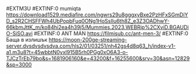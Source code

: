 #EXTM3U
#EXTINF:0 mumiqta
https://download1529.mediafire.com/ngwrs29u8gggxyBxe2PzHFxSGmDiYD_s2R2CHSFFWh4UbPopbFuq0ONg1HoSsIlu6th8Z_e3Z3OADhwY-66kbmJttK_m/ko84hi2ea4h39j5/Mummies.2023.WEBRip%2CXviD.BGAUDiO-SiSO.avi
#EXTINF:0 ANT MAN 
https://filmisub.cc/ant-men-3/
#EXTINF:0 Баща в излишък
https://moon-200ge-streaming-server.dvsdvsdvsdva.com/hls2/01/03251/nh42gs4d8q63_h/index-v1-a1.m3u8?t=45wbbtN0yxl915B5rh0PGg0xO6A3-o-TJCzTrEb79bo&s=1681906160&e=43200&f=16255600&srv=30&asn=12829&sp=3000

